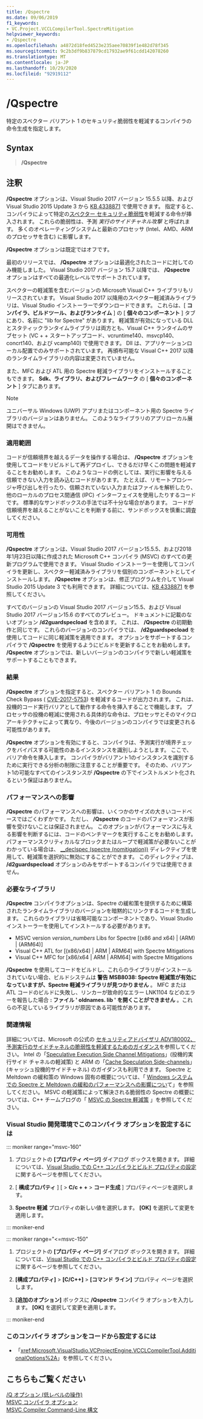 ```yaml
---
title: /Qspectre
ms.date: 09/06/2019
f1_keywords:
- VC.Project.VCCLCompilerTool.SpectreMitigation
helpviewer_keywords:
- /Qspectre
ms.openlocfilehash: a4872d18fed4523e235aee70839f1e482d78f345
ms.sourcegitcommit: 9c2b3df9b837879cd17932ae9f61cdd142078260
ms.translationtype: MT
ms.contentlocale: ja-JP
ms.lasthandoff: 10/29/2020
ms.locfileid: "92919112"
---
```

# <a name="qspectre"></a>/Qspectre

特定のスペクター バリアント 1 のセキュリティ脆弱性を軽減するコンパイラの命令生成を指定します。

## <a name="syntax"></a>Syntax

> **/Qspectre**

## <a name="remarks"></a>注釈

**/Qspectre** オプションは、Visual Studio 2017 バージョン 15.5.5 以降、および Visual Studio 2015 Update 3 から [KB 4338871](https://support.microsoft.com/help/4338871/visual-studio-2015-update-3-spectre-variant-1-toolset-qspectre) で使用できます。 指定すると、コンパイラによって特定の[スペクター セキュリティ脆弱性](https://spectreattack.com/spectre.pdf)を軽減する命令が挿入されます。 これらの脆弱性は、予測 *実行のサイドチャネル攻撃* と呼ばれます。 多くのオペレーティングシステムと最新のプロセッサ (Intel、AMD、ARM のプロセッサを含む) に影響します。

**/Qspectre** オプションは既定ではオフです。

最初のリリースでは、 **/Qspectre** オプションは最適化されたコードに対してのみ機能しました。 Visual Studio 2017 バージョン 15.7 以降では、 **/Qspectre** オプションはすべての最適化レベルでサポートされています。

スペクターの軽減策を含むバージョンの Microsoft Visual C++ ライブラリもリリースされています。 Visual Studio 2017 以降用のスペクター軽減済みライブラリは、Visual Studio インストーラーでダウンロードできます。 これらは、[ **コンパイラ、ビルドツール、およびランタイム** ] の [ **個々のコンポーネント** ] タブにあり、名前に "lib for Spectre" があります。 軽減策が有効になっている DLL とスタティックランタイムライブラリは両方とも、Visual C++ ランタイムのサブセット (VC + + スタートアップコード、vcruntime140、msvcp140、concrt140、および vcamp140) で使用できます。 Dll は、アプリケーションローカル配置でのみサポートされています。 再頒布可能な Visual C++ 2017 以降のランタイムライブラリの内容は変更されていません。

また、MFC および ATL 用の Spectre 軽減ライブラリをインストールすることもできます。 **Sdk、ライブラリ、およびフレームワーク** の [ **個々のコンポーネント** ] タブにあります。

> [!NOTE]
> ユニバーサル Windows (UWP) アプリまたはコンポーネント用の Spectre ライブラリのバージョンはありません。 このようなライブラリのアプリローカル展開はできません。

### <a name="applicability"></a>適用範囲

コードが信頼境界を越えるデータを操作する場合は、 **/Qspectre** オプションを使用してコードをリビルドして再デプロイし、できるだけ早くこの問題を軽減することをお勧めします。 このようなコードの例としては、実行に影響を与える信頼できない入力を読み込むコードがあります。 たとえば、リモートプロシージャ呼び出しを行ったり、信頼されていない入力またはファイルを解析したり、他のローカルのプロセス間通信 (IPC) インターフェイスを使用したりするコードです。 標準的なサンドボックスの手法では不十分な場合があります。 コードが信頼境界を越えることがないことを判断する前に、サンドボックスを慎重に調査してください。

### <a name="availability"></a>可用性

**/Qspectre** オプションは、Visual Studio 2017 バージョン15.5.5、および2018年1月23日以降に作成された Microsoft C++ コンパイラ (MSVC) のすべての更新プログラムで使用できます。 Visual Studio インストーラーを使用してコンパイラを更新し、スペクター軽減済みライブラリを個別のコンポーネントとしてインストールします。 **/Qspectre** オプションは、修正プログラムを介して Visual Studio 2015 Update 3 でも利用できます。 詳細については、[KB 4338871](https://support.microsoft.com/help/4338871) を参照してください。

すべてのバージョンの Visual Studio 2017 バージョン15.5、および Visual Studio 2017 バージョン15.6 のすべてのプレビュー。 ドキュメントに記載のないオプション **/d2guardspecload** を含めます。 これは、 **/Qspectre** の初期動作と同じです。 これらのバージョンのコンパイラでは、 **/d2guardspecload** を使用してコードに同じ軽減策を適用できます。 オプションをサポートするコンパイラで **/Qspectre** を使用するようにビルドを更新することをお勧めします。 **/Qspectre** オプションでは、新しいバージョンのコンパイラで新しい軽減策をサポートすることもできます。

### <a name="effect"></a>結果

**/Qspectre** オプションを指定すると、スペクター バリアント 1 の Bounds Check Bypass ( [CVE-2017-5753](https://nvd.nist.gov/vuln/detail/CVE-2017-5753)) を軽減するコードが出力されます。 これは、投機的コード実行バリアとして動作する命令を挿入することで機能します。 プロセッサの投機の軽減に使用される具体的な命令は、プロセッサとそのマイクロアーキテクチャによって異なり、今後のバージョンのコンパイラでは変更される可能性があります。

**/Qspectre** オプションを有効にすると、コンパイラは、予測実行が境界チェックをバイパスする可能性のあるインスタンスを識別しようとします。 ここで、バリア命令を挿入します。 コンパイラがバリアント1のインスタンスを識別するために実行できる分析の制限に注意することが重要です。 そのため、バリアント1の可能なすべてのインスタンスが **/Qspectre** の下でインストルメント化されるという保証はありません。

### <a name="performance-impact"></a>パフォーマンスへの影響

**/Qspectre** のパフォーマンスへの影響は、いくつかのサイズの大きいコードベースではごくわずかです。 ただし、 **/Qspectre** のコードのパフォーマンスが影響を受けないことは保証されません。 このオプションがパフォーマンスに与える影響を判断するには、コードのベンチマークを実行することをお勧めします。 パフォーマンスクリティカルなブロックまたはループで軽減策が必要ないことがわかっている場合は、 [__declspec (spectre (nomitigation))](../../cpp/spectre.md) ディレクティブを使用して、軽減策を選択的に無効にすることができます。 このディレクティブは、 **/d2guardspecload** オプションのみをサポートするコンパイラでは使用できません。

### <a name="required-libraries"></a>必要なライブラリ

**/Qspectre** コンパイラオプションは、Spectre の緩和策を提供するために構築されたランタイムライブラリのバージョンを暗黙的にリンクするコードを生成します。 これらのライブラリは省略可能なコンポーネントであり、Visual Studio インストーラーを使用してインストールする必要があります。

- MSVC version *version_numbers* Libs for Spectre \[(x86 and x64) | (ARM) | (ARM64)]
- Visual C++ ATL for \[(x86/x64) | ARM | ARM64] with Spectre Mitigations
- Visual C++ MFC for \[x86/x64 | ARM | ARM64] with Spectre Mitigations

**/Qspectre** を使用してコードをビルドし、これらのライブラリがインストールされていない場合、ビルドシステムは **警告 MSB8038: Spectre 軽減策が有効になっていますが、Spectre 軽減ライブラリが見つかりません** 。 MFC または ATL コードのビルドに失敗し、リンカーが致命的なエラー LNK1104 などのエラーを報告した場合 **: ファイル ' oldnames. lib ' を開くことができません** 。これらの不足しているライブラリが原因である可能性があります。

### <a name="additional-information"></a>関連情報

詳細については、Microsoft の公式の [セキュリティアドバイザリ ADV180002、予測実行のサイドチャネルの脆弱性を軽減するためのガイダンス](https://portal.msrc.microsoft.com/en-US/security-guidance/advisory/ADV180002)を参照してください。 Intel の「[Speculative Execution Side Channel Mitigations](https://software.intel.com/sites/default/files/managed/c5/63/336996-Speculative-Execution-Side-Channel-Mitigations.pdf)」(投機的実行サイド チャネルの軽減策) と ARM の「[Cache Speculation Side-channels](https://developer.arm.com/-/media/Files/pdf/Cache_Speculation_Side-channels.pdf)」(キャッシュ投機的サイドチャネル) のガイダンスも利用できます。 Spectre と Meltdown の緩和策の Windows 固有の概要については、「 [Windows システムでの Spectre と Meltdown の緩和のパフォーマンスへの影響につい](https://www.microsoft.com/security/blog/2018/01/09/understanding-the-performance-impact-of-spectre-and-meltdown-mitigations-on-windows-systems/)て」を参照してください。 MSVC の軽減策によって解決される脆弱性の Spectre の概要については、C++ チームブログの「 [MSVC の Spectre 軽減策](https://devblogs.microsoft.com/cppblog/spectre-mitigations-in-msvc./) 」を参照してください。

### <a name="to-set-this-compiler-option-in-the-visual-studio-development-environment"></a>Visual Studio 開発環境でこのコンパイラ オプションを設定するには

::: moniker range="msvc-160"

1. プロジェクトの **[プロパティ ページ]** ダイアログ ボックスを開きます。 詳細については、[Visual Studio での C++ コンパイラとビルド プロパティの設定](../working-with-project-properties.md)に関するページを参照してください。

1. [ **構成プロパティ** ] [ > **C/c + +** > **コード生成** ] プロパティページを選択します。

1. **Spectre 軽減** プロパティの新しい値を選択します。 **[OK]** を選択して変更を適用します。

::: moniker-end

::: moniker range="<=msvc-150"

1. プロジェクトの **[プロパティ ページ]** ダイアログ ボックスを開きます。 詳細については、[Visual Studio での C++ コンパイラとビルド プロパティの設定](../working-with-project-properties.md)に関するページを参照してください。

1. **[構成プロパティ]** > **[C/C++]** > **[コマンド ライン]** プロパティ ページを選択します。

1. **[追加のオプション]** ボックスに **/Qspectre** コンパイラ オプションを入力します。 **[OK]** を選択して変更を適用します。

::: moniker-end

### <a name="to-set-this-compiler-option-programmatically"></a>このコンパイラ オプションをコードから設定するには

- 「<xref:Microsoft.VisualStudio.VCProjectEngine.VCCLCompilerTool.AdditionalOptions%2A>」を参照してください。

## <a name="see-also"></a>こちらもご覧ください

[/Q オプション (低レベルの操作)](q-options-low-level-operations.md)<br/>
[MSVC コンパイラ オプション](compiler-options.md)<br/>
[MSVC Compiler Command-Line 構文](compiler-command-line-syntax.md)
